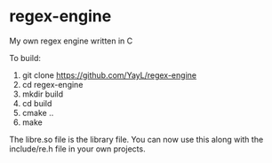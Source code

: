 # regex-engine
My own regex engine written in C

To build:

1) git clone https://github.com/YayL/regex-engine
2) cd regex-engine
3) mkdir build
4) cd build
5) cmake ..
6) make

The libre.so file is the library file. You can now use this along with the include/re.h file in your own projects.
